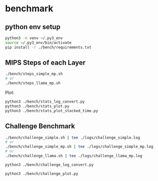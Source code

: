 # benchmark

## python env setup
```bash
python3 -m venv ~/.py3_env
source ~/.py3_env/bin/activate
pip install -r ./bench/requirements.txt
```

## MIPS Steps of each Layer
```bash
./bench/steps_simple_mp.sh
# or
./bench/steps_llama_mp.sh
```

Plot:
```bash
python3 ./bench/stats_log_convert.py
python3 ./bench/stats_plot.py
python3 ./bench/stats_plot_stacked_time.py
```

## Challenge Benchmark

```bash
./bench/challenge_simple.sh | tee ./logs/challenge_simple.log
# or
./bench/challenge_simple_mp.sh | tee ./logs/challenge_simple_mp.log
# or
./bench/challenge_llama.sh | tee ./logs/challenge_llama_mp.log
```

```bash
python3 ./bench/challenge_log_convert.py
```

```bash
python3 ./bench/challenge_plot.py
```